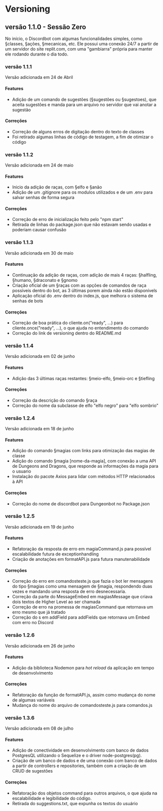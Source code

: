 # Versioning

## versão 1.1.0 - Sessão Zero
No início, o Discordbot com algumas funcionalidades simples, como §classes, §ações, §mecanicas, etc. Ele possui uma conexão 24/7 a partir de um servidor do site replit.com, com uma "gambiarra" própria para manter ele rodando durante o dia todo.

### versão 1.1.1
Versão adicionada em 24 de Abril

#### Features
* Adição de um comando de sugestões (§sugestões ou §sugestoes), que aceita sugestões e manda para um arquivo no servidor que vai anotar a sugestão
#### Correções
* Correção de alguns erros de digitação dentro do texto de classes
* Foi retirado algumas linhas de código de testagem, a fim de otimizar o código

### versão 1.1.2
Versão adicionada em 24 de maio

#### Features
* Inicio da adição de raças, com §elfo e §anão
* Adição de um .gitignore para os modulos utilizados e de um .env para salvar senhas de forma segura
#### Correções
* Correção de erro de inicialização feito pelo "npm start"
* Retirada de linhas do package.json que não estavam sendo usadas e poderiam causar confusão

### versão 1.1.3
Versão adicionada em 30 de maio

#### Features
* Continuação da adição de raças, com adição de mais 4 raças: §halfling, §humano, §draconato e §gnomo
* Criação oficial de um §raças com as opções de comandos de raça possíveis dentro do bot, as 3 últimas porem ainda não estão disponívels
* Aplicação oficial do .env dentro do index.js, que melhora o sistema de senhas de bots
#### Correções
* Correção de boa prática do cliente.on("ready", ...) para cliente.once("ready", ...), o que ajuda no entendimento do comando
* Correção do link de versioning dentro do README.md

### versão 1.1.4
Versão adicionada em 02 de junho

#### Features
* Adição das 3 últimas raças restantes: §meio-elfo, §meio-orc e §tiefling
#### Correções
* Correção da descrição do comando §raça
* Correção do nome da subclasse de elfo "elfo negro" para "elfo sombrio"

### versão 1.2.4
Versão adicionada em 18 de junho

#### Features
* Adição do comando §magias com links para otimização das magias de classe
* Adição do comando §magia [nome-da-magia], com conexão a uma API de Dungeons and Dragons, que responde as informações da magia para o usuario
* Instalação do pacote Axios para lidar com métodos HTTP relacionados à API
#### Correções
* Correção do nome de discordbot para Dungeonbot no Package.json

### versão 1.2.5
Versão adicionada em 19 de junho

#### Features
* Refatoração da resposta de erro em magiaCommand.js para possível escalabilidade futura de exceptionhandling
* Criação de anotações em formatAPI.js para futura manutenabilidade
#### Correções
* Correção do erro em comandosteste.js que fazia o bot ler mensagens do tipo §magias como uma mensagem de §magia, respondendo duas vezes e mandando uma resposta de erro desnecessaria.
* Correção da parte do MessageEmbed em magiasMessage que criava dois textos de Higher Level ao ser chamada
* Correção de erro na promessa de magiasCommand que retornava um erro mesmo que já tratado
* Correção do s em addField para addFields que retornava um Embed com erro no Discord

### versão 1.2.6
Versão adicionada em 26 de junho

#### Features
* Adição da biblioteca Nodemon para *hot reload* da aplicação em tempo de desenvolvimento
#### Correções
* Refatoração da função de formatAPI.js, assim como mudança do nome de algumas variáveis
* Mudança do nome do arquivo de comandosteste.js para comandos.js

### versão 1.3.6
Versão adicionada em 08 de julho

#### Features
* Adição de conectividade em desenvolvimento com banco de dados PostgresQL utilizando o Sequelize e o driver node-postgres(pg).
* Criação de um banco de dados e de uma conexão com banco de dados a partir de controllers e repositories, também com a criação de um CRUD de sugestões

#### Correções
* Refatoração dos objetos command para outros arquivos, o que ajuda na escalabilidade e legibilidade do código.
* Retirada do suggestions.txt, que expunha os textos do usuário
